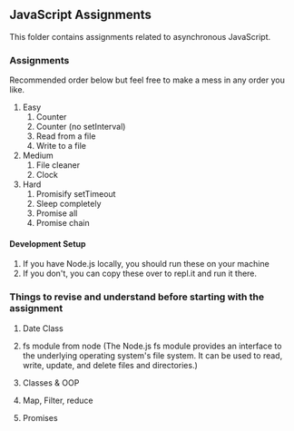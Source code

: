 ## JavaScript Assignments

This folder contains assignments related to asynchronous JavaScript.

### Assignments

Recommended order below but feel free to make a mess in any order you like.
1. Easy
   1. Counter
   2. Counter (no setInterval)
   3. Read from a file
   4. Write to a file
2. Medium
   1. File cleaner
   2. Clock
3. Hard
   1. Promisify setTimeout
   2. Sleep completely
   3. Promise all
   4. Promise chain

#### Development Setup
1. If you have Node.js locally, you should run these on your machine
2. If you don't, you can copy these over to repl.it and run it there.


### Things to revise and understand before starting with the assignment

1. Date Class

2. fs module from node (The Node.js fs module provides an interface to the underlying operating system's file system. It can be used to read, write, update, and delete files and directories.)

3. Classes & OOP 

4. Map, Filter, reduce

5. Promises